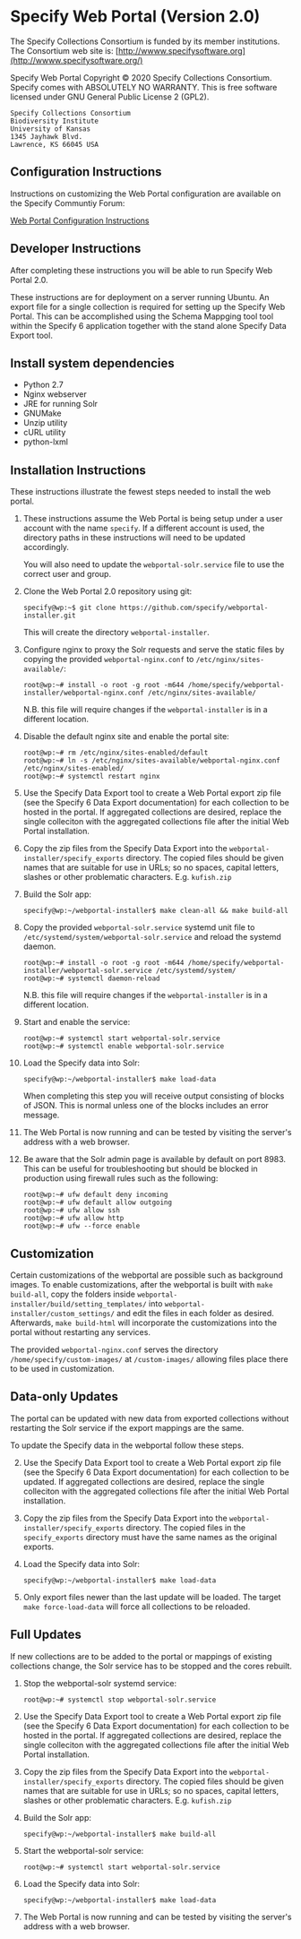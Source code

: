 Specify Web Portal (Version 2.0)
================================

The Specify Collections Consortium is funded by its member
institutions. The Consortium web site is:
[http://wwww.specifysoftware.org](http://wwww.specifysoftware.org/)

Specify Web Portal Copyright © 2020 Specify Collections
Consortium. Specify comes with ABSOLUTELY NO WARRANTY. This is free
software licensed under GNU General Public License 2 (GPL2).

```
Specify Collections Consortium
Biodiversity Institute
University of Kansas
1345 Jayhawk Blvd.
Lawrence, KS 66045 USA
```

## Configuration Instructions

Instructions on customizing the Web Portal configuration are available on the Specify Communtiy Forum:

[Web Portal Configuration Instructions](https://discourse.specifysoftware.org/t/web-portal-configuration-instructions/1144)

## Developer Instructions

After completing these instructions you will be able to run Specify
Web Portal 2.0.

These instructions are for deployment on a server running Ubuntu. An
export file for a single collection is required for setting up the
Specify Web Portal. This can be accomplished using the Schema Mappging
tool tool within the Specify 6 application together with the stand
alone Specify Data Export tool.

Install system dependencies
------------

* Python 2.7
* Nginx webserver
* JRE for running Solr
* GNUMake
* Unzip utility
* cURL utility
* python-lxml


Installation Instructions
-------------------------

These instructions illustrate the fewest steps needed to install the
web portal. 

1. These instructions assume the Web Portal is being setup under a
   user account with the name `specify`. If a different account is
   used, the directory paths in these instructions will need to be
   updated accordingly.

   You will also need to update the `webportal-solr.service` file to use
   the correct user and group.

1. Clone the Web Portal 2.0 repository using git:

    ```console
    specify@wp:~$ git clone https://github.com/specify/webportal-installer.git
    ```
    
    This will create the directory `webportal-installer`.
    
1. Configure nginx to proxy the Solr requests and serve the static
   files by copying the provided `webportal-nginx.conf` to
   `/etc/nginx/sites-available/`:
   
   ```console
   root@wp:~# install -o root -g root -m644 /home/specify/webportal-installer/webportal-nginx.conf /etc/nginx/sites-available/
   ```
   
   N.B. this file will require changes if the `webportal-installer` is
   in a different location.
   
1. Disable the default nginx site and enable the portal site:
   ```console
   root@wp:~# rm /etc/nginx/sites-enabled/default
   root@wp:~# ln -s /etc/nginx/sites-available/webportal-nginx.conf /etc/nginx/sites-enabled/
   root@wp:~# systemctl restart nginx
   ```

2. Use the Specify Data Export tool to create a Web Portal export zip
   file (see the Specify 6 Data Export documentation) for each
   collection to be hosted in the portal. If aggregated collections
   are desired, replace the single colleciton with the aggregated
   collections file after the initial Web Portal installation.

3. Copy the zip files from the Specify Data Export into the
   `webportal-installer/specify_exports` directory. The copied files
   should be given names that are suitable for use in URLs; so no
   spaces, capital letters, slashes or other problematic
   characters. E.g. `kufish.zip`

4. Build the Solr app: 
   ```console
   specify@wp:~/webportal-installer$ make clean-all && make build-all
   ```

5. Copy the provided `webportal-solr.service` systemd unit file to
   `/etc/systemd/system/webportal-solr.service` and reload the
   systemd daemon.
   
   ```console
   root@wp:~# install -o root -g root -m644 /home/specify/webportal-installer/webportal-solr.service /etc/systemd/system/
   root@wp:~# systemctl daemon-reload
   ```
   N.B. this file will require changes if the `webportal-installer` is
   in a different location.

6. Start and enable the service:

    ```console
    root@wp:~# systemctl start webportal-solr.service
    root@wp:~# systemctl enable webportal-solr.service
    ```
    
7. Load the Specify data into Solr:

   ```console
   specify@wp:~/webportal-installer$ make load-data
   ```
   
   When completing this step you will receive output consisting of
   blocks of JSON. This is normal unless one of the blocks includes an
   error message.
  
8. The Web Portal is now running and can be tested by visiting the
   server's address with a web browser.
   
9. Be aware that the Solr admin page is available by default on
   port 8983. This can be useful for troubleshooting but should be
   blocked in production using firewall rules such as the following:
   
    ```console
    root@wp:~# ufw default deny incoming
    root@wp:~# ufw default allow outgoing
    root@wp:~# ufw allow ssh
    root@wp:~# ufw allow http
    root@wp:~# ufw --force enable
    ```

Customization
-------------

Certain customizations of the webportal are possible such as
background images. To enable customizations, after the webportal is
built with `make build-all`, copy the folders inside
`webportal-installer/build/setting_templates/` into
`webportal-installer/custom_settings/` and edit the files in each
folder as desired. Afterwards, `make build-html` will incorporate the
customizations into the portal without restarting any services.

The provided `webportal-nginx.conf` serves the directory
`/home/specify/custom-images/` at `/custom-images/` allowing files
place there to be used in customization.

Data-only Updates
--------

The portal can be updated with new data from exported collections
without restarting the Solr service if the export mappings are the
same.

To update the Specify data in the webportal follow these steps.


2. Use the Specify Data Export tool to create a Web Portal export zip
   file (see the Specify 6 Data Export documentation) for each
   collection to be updated. If aggregated collections
   are desired, replace the single colleciton with the aggregated
   collections file after the initial Web Portal installation.


3. Copy the zip files from the Specify Data Export into the
   `webportal-installer/specify_exports` directory. The copied files
   in the `specify_exports` directory must have the same names as the
   original exports.
   
7. Load the Specify data into Solr:

    ```console
    specify@wp:~/webportal-installer$ make load-data
    ```
    
8. Only export files newer than the last update will be loaded. The
   target `make force-load-data` will force all collections to be
   reloaded.

Full Updates
--------

If new collections are to be added to the portal or mappings of
existing collections change, the Solr service has to be stopped and
the cores rebuilt.


1. Stop the webportal-solr systemd service:

    ```console
    root@wp:~# systemctl stop webportal-solr.service
    ```

2. Use the Specify Data Export tool to create a Web Portal export zip
   file (see the Specify 6 Data Export documentation) for each
   collection to be hosted in the portal. If aggregated collections
   are desired, replace the single colleciton with the aggregated
   collections file after the initial Web Portal installation.


3. Copy the zip files from the Specify Data Export into the
   `webportal-installer/specify_exports` directory. The copied files
   should be given names that are suitable for use in URLs; so no
   spaces, capital letters, slashes or other problematic
   characters. E.g. `kufish.zip`
   
4. Build the Solr app: 

    ```console
    specify@wp:~/webportal-installer$ make build-all
    ```

6. Start the webportal-solr service:

    ```console
    root@wp:~# systemctl start webportal-solr.service
    ```
    
7. Load the Specify data into Solr:

    ```console
    specify@wp:~/webportal-installer$ make load-data
    ```
    
8. The Web Portal is now running and can be tested by visiting the
   server's address with a web browser.

